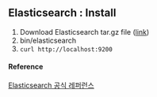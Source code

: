 ## Elasticsearch : Install

1. Download Elasticsearch tar.gz file ([link](https://www.elastic.co/kr/))
2. bin/elasticsearch
3. `curl http://localhost:9200`





#### Reference

[Elasticsearch 공식 레퍼런스](https://www.elastic.co/guide/en/elasticsearch/reference/current/index.html?baymax=KR-ES-getting-started&elektra=landing-page)
